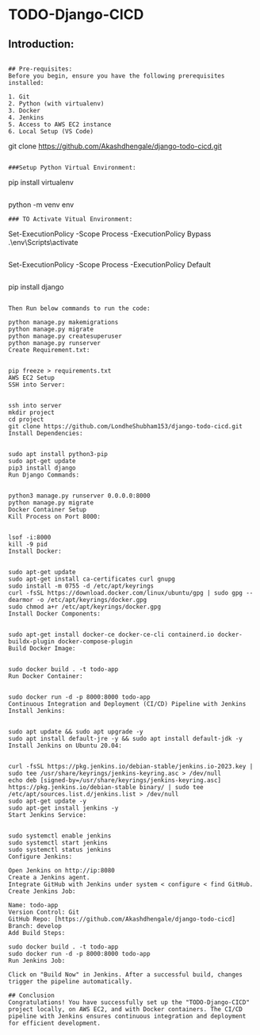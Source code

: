 # TODO-Django-CICD

## Introduction:

```This README provides a comprehensive guide to set up and run the "TODO-Django-CICD" project locally, on AWS EC2, and using Docker containers. The project is a Django-based TODO application integrated with Continuous Integration and Continuous Deployment (CI/CD) pipelines for streamlined development workflows.

## Pre-requisites:
Before you begin, ensure you have the following prerequisites installed:

1. Git
2. Python (with virtualenv)
3. Docker
4. Jenkins
5. Access to AWS EC2 instance
6. Local Setup (VS Code)

```
git clone https://github.com/Akashdhengale/django-todo-cicd.git
```

###Setup Python Virtual Environment:
```
pip install virtualenv
```
```
python -m venv env
```
### TO Activate Vitual Environment:

```
Set-ExecutionPolicy -Scope Process -ExecutionPolicy Bypass
.\env\Scripts\activate
```
```
Set-ExecutionPolicy -Scope Process -ExecutionPolicy Default
```
```
pip install django
```

Then Run below commands to run the code:

python manage.py makemigrations
python manage.py migrate
python manage.py createsuperuser
python manage.py runserver
Create Requirement.txt:


pip freeze > requirements.txt
AWS EC2 Setup
SSH into Server:


ssh into server
mkdir project
cd project
git clone https://github.com/LondheShubham153/django-todo-cicd.git
Install Dependencies:


sudo apt install python3-pip
sudo apt-get update
pip3 install django
Run Django Commands:


python3 manage.py runserver 0.0.0.0:8000
python manage.py migrate
Docker Container Setup
Kill Process on Port 8000:


lsof -i:8000
kill -9 pid
Install Docker:


sudo apt-get update
sudo apt-get install ca-certificates curl gnupg
sudo install -m 0755 -d /etc/apt/keyrings
curl -fsSL https://download.docker.com/linux/ubuntu/gpg | sudo gpg --dearmor -o /etc/apt/keyrings/docker.gpg
sudo chmod a+r /etc/apt/keyrings/docker.gpg
Install Docker Components:


sudo apt-get install docker-ce docker-ce-cli containerd.io docker-buildx-plugin docker-compose-plugin
Build Docker Image:


sudo docker build . -t todo-app
Run Docker Container:


sudo docker run -d -p 8000:8000 todo-app
Continuous Integration and Deployment (CI/CD) Pipeline with Jenkins
Install Jenkins:


sudo apt update && sudo apt upgrade -y
sudo apt install default-jre -y && sudo apt install default-jdk -y
Install Jenkins on Ubuntu 20.04:


curl -fsSL https://pkg.jenkins.io/debian-stable/jenkins.io-2023.key | sudo tee /usr/share/keyrings/jenkins-keyring.asc > /dev/null
echo deb [signed-by=/usr/share/keyrings/jenkins-keyring.asc] https://pkg.jenkins.io/debian-stable binary/ | sudo tee /etc/apt/sources.list.d/jenkins.list > /dev/null
sudo apt-get update -y
sudo apt-get install jenkins -y
Start Jenkins Service:


sudo systemctl enable jenkins
sudo systemctl start jenkins
sudo systemctl status jenkins
Configure Jenkins:

Open Jenkins on http://ip:8080
Create a Jenkins agent.
Integrate GitHub with Jenkins under system < configure < find GitHub.
Create Jenkins Job:

Name: todo-app
Version Control: Git
GitHub Repo: [https://github.com/Akashdhengale/django-todo-cicd]
Branch: develop
Add Build Steps:

sudo docker build . -t todo-app
sudo docker run -d -p 8000:8000 todo-app
Run Jenkins Job:

Click on "Build Now" in Jenkins. After a successful build, changes trigger the pipeline automatically.

## Conclusion
Congratulations! You have successfully set up the "TODO-Django-CICD" project locally, on AWS EC2, and with Docker containers. The CI/CD pipeline with Jenkins ensures continuous integration and deployment for efficient development.


